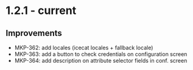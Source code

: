 # 1.2.1 - current

## Improvements
- MKP-362: add locales (icecat locales + fallback locale)
- MKP-363: add a button to check credentials on configuration screen
- MKP-364: add description on attribute selector fields in conf. screen
